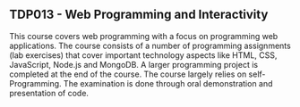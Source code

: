 ## TDP013 - Web Programming and Interactivity

This course covers web programming with a focus on programming web applications. The course consists of a number of programming assignments (lab exercises) that cover important technology aspects like HTML, CSS, JavaScript, Node.js and MongoDB. A larger programming project is completed at the end of the course. The course largely relies on self- Programming. The examination is done through oral demonstration and presentation of code.
